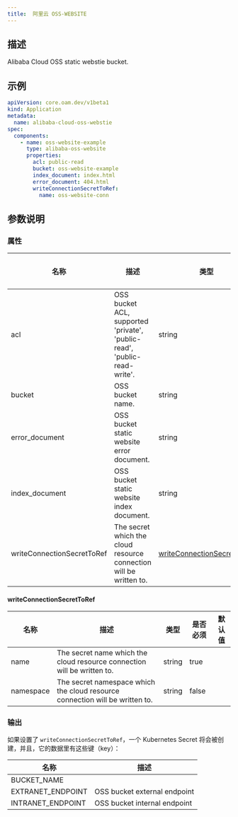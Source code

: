 ```yaml
---
title:  阿里云 OSS-WEBSITE
---
```


## 描述

Alibaba Cloud OSS static webstie bucket.

## 示例

```yaml
apiVersion: core.oam.dev/v1beta1
kind: Application
metadata:
  name: alibaba-cloud-oss-webstie
spec:
  components:
    - name: oss-website-example
      type: alibaba-oss-website
      properties:
        acl: public-read
        bucket: oss-website-example
        index_document: index.html
        error_document: 404.html
        writeConnectionSecretToRef:
          name: oss-website-conn
```

## 参数说明

### 属性

 名称 | 描述 | 类型 | 是否必须 | 默认值 
 ------------ | ------------- | ------------- | ------------- | ------------- 
 acl | OSS bucket ACL, supported 'private', 'public-read', 'public-read-write'. | string | false |  
 bucket | OSS bucket name. | string | false |  
 error_document | OSS bucket static website error document. | string | false |  
 index_document | OSS bucket static website index document. | string | false |  
 writeConnectionSecretToRef | The secret which the cloud resource connection will be written to. | [writeConnectionSecretToRef](#writeConnectionSecretToRef) | false |  


#### writeConnectionSecretToRef

 名称 | 描述 | 类型 | 是否必须 | 默认值 
 ------------ | ------------- | ------------- | ------------- | ------------- 
 name | The secret name which the cloud resource connection will be written to. | string | true |  
 namespace | The secret namespace which the cloud resource connection will be written to. | string | false |  


### 输出

如果设置了 `writeConnectionSecretToRef`，一个 Kubernetes Secret 将会被创建，并且，它的数据里有这些键（key）：

 名称 | 描述 
 ------------ | ------------- 
 BUCKET_NAME | 
 EXTRANET_ENDPOINT | OSS bucket external endpoint
 INTRANET_ENDPOINT | OSS bucket internal endpoint

